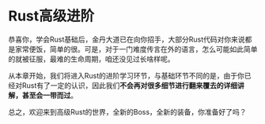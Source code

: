 # Rust高级进阶

恭喜你，学会Rust基础后，金丹大道已在向你招手，大部分Rust代码对你来说都是家常便饭，简单的很。可是，对于一门难度传言在外的语言，怎么可能如此简单的就被征服，最难的生命周期，咱还没见过长啥样呢。

从本章开始，我们将进入Rust的进阶学习环节，与基础环节不同的是，由于你已经对Rust有了一定的认识，因此我们**不会再对很多细节进行翻来覆去的详细讲解，甚至会一带而过**。

总之，欢迎来到高级Rust的世界，全新的Boss，全新的装备，你准备好了吗？
